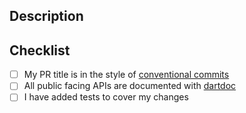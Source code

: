 <!--
  Thanks for contributing!

  Provide a description of your changes below and a general summary in the title

  Please look at the following checklist to ensure that your PR can be accepted quickly:
-->

## Description

<!--- Describe your changes in detail -->

## Checklist

<!--- Put an `x` in all the boxes that apply: -->
- [ ] My PR title is in the style of [conventional commits](https://www.conventionalcommits.org/)
- [ ] All public facing APIs are documented with [dartdoc](https://dart.dev/guides/language/effective-dart/documentation)
- [ ] I have added tests to cover my changes
